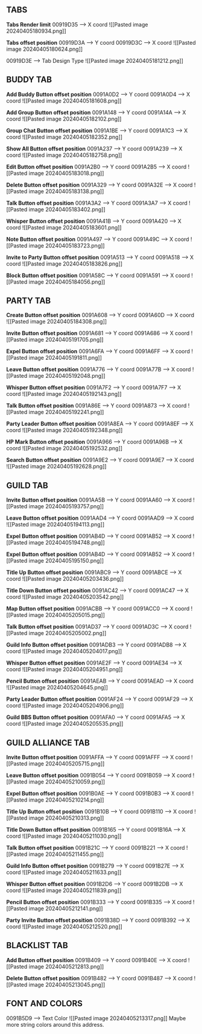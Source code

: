 
## TABS

**Tabs Render limit**
00919D35 --> X coord
![[Pasted image 20240405180934.png]]

**Tabs offset position**
00919D3A --> Y coord
00919D3C --> X coord
![[Pasted image 20240405180624.png]]

00919D3E --> Tab Design Type
![[Pasted image 20240405181212.png]]


## BUDDY TAB

**Add Buddy Button offset position**
0091A0D2 --> Y coord
0091A0D4 --> X coord
![[Pasted image 20240405181608.png]]

**Add Group Button offset position**
0091A148 --> Y coord
0091A14A --> X coord
![[Pasted image 20240405182102.png]]

**Group Chat Button offset position**
0091A1BE --> Y coord
0091A1C3 --> X coord
![[Pasted image 20240405182352.png]]

**Show All Button offset position**
0091A237 --> Y coord
0091A239 --> X coord
![[Pasted image 20240405182758.png]]

**Edit Button offset position**
0091A2B0 --> Y coord
0091A2B5 --> X coord
![[Pasted image 20240405183018.png]]

**Delete Button offset position**
0091A329 --> Y coord
0091A32E --> X coord
![[Pasted image 20240405183138.png]]

**Talk Button offset position**
0091A3A2 --> Y coord
0091A3A7 --> X coord
![[Pasted image 20240405183402.png]]

**Whisper Button offset position**
0091A41B --> Y coord
0091A420 --> X coord
![[Pasted image 20240405183601.png]]

**Note Button offset position**
0091A497 --> Y coord
0091A49C --> X coord
![[Pasted image 20240405183723.png]]

**Invite to Party Button offset position**
0091A513 --> Y coord
0091A518 --> X coord
![[Pasted image 20240405183826.png]]

**Block Button offset position**
0091A58C --> Y coord
0091A591 --> X coord
![[Pasted image 20240405184056.png]]



## PARTY TAB

**Create Button offset position**
0091A608 --> Y coord
0091A60D --> X coord
![[Pasted image 20240405184308.png]]

**Invite Button offset position**
0091A681 --> Y coord
0091A686 --> X coord
![[Pasted image 20240405191705.png]]

**Expel Button offset position**
0091A6FA --> Y coord
0091A6FF --> X coord
![[Pasted image 20240405191811.png]]

**Leave Button offset position**
0091A776 --> Y coord
0091A77B --> X coord
![[Pasted image 20240405192048.png]]

**Whisper Button offset position**
0091A7F2 --> Y coord
0091A7F7 --> X coord
![[Pasted image 20240405192143.png]]

**Talk Button offset position**
0091A86E --> Y coord
0091A873 --> X coord
![[Pasted image 20240405192241.png]]

**Party Leader Button offset position**
0091A8EA --> Y coord
0091A8EF --> X coord
![[Pasted image 20240405192348.png]]

**HP Mark Button offset position**
0091A966 --> Y coord
0091A96B --> X coord
![[Pasted image 20240405192532.png]]

**Search Button offset position**
0091A9E2 --> Y coord
0091A9E7 --> X coord
![[Pasted image 20240405192628.png]]



## GUILD TAB

**Invite Button offset position**
0091AA5B --> Y coord
0091AA60 --> X coord
![[Pasted image 20240405193757.png]]

**Leave Button offset position**
0091AAD4 --> Y coord
0091AAD9 --> X coord
![[Pasted image 20240405194113.png]]

**Expel Button offset position**
0091AB4D --> Y coord
0091AB52 --> X coord
![[Pasted image 20240405194748.png]]

**Expel Button offset position**
0091AB4D --> Y coord
0091AB52 --> X coord
![[Pasted image 20240405195150.png]]

**Title Up Button offset position**
0091ABC9 --> Y coord
0091ABCE --> X coord
![[Pasted image 20240405203436.png]]

**Title Down Button offset position**
0091AC42 --> Y coord
0091AC47 --> X coord
![[Pasted image 20240405203542.png]]

**Map Button offset position**
0091ACBB --> Y coord
0091ACC0 --> X coord
![[Pasted image 20240405205015.png]]

**Talk Button offset position**
0091AD37 --> Y coord
0091AD3C --> X coord
![[Pasted image 20240405205002.png]]

**Guild Info Button offset position**
0091ADB3 --> Y coord
0091ADB8 --> X coord
![[Pasted image 20240405204017.png]]

**Whisper Button offset position**
0091AE2F --> Y coord
0091AE34 --> X coord
![[Pasted image 20240405204951.png]]

**Pencil Button offset position**
0091AEAB --> Y coord
0091AEAD --> X coord
![[Pasted image 20240405204645.png]]

**Party Leader Button offset position**
0091AF24 --> Y coord
0091AF29 --> X coord
![[Pasted image 20240405204906.png]]

**Guild BBS Button offset position**
0091AFA0 --> Y coord
0091AFA5 --> X coord
![[Pasted image 20240405205535.png]]


## GUILD ALLIANCE TAB

**Invite Button offset position**
0091AFFA --> Y coord
0091AFFF --> X coord
![[Pasted image 20240405205715.png]]

**Leave Button offset position**
0091B054 --> Y coord
0091B059 --> X coord
![[Pasted image 20240405210059.png]]

**Expel Button offset position**
0091B0AE --> Y coord
0091B0B3 --> X coord
![[Pasted image 20240405210214.png]]

**Title Up Button offset position**
0091B10B --> Y coord
0091B110 --> X coord
![[Pasted image 20240405210313.png]]

**Title Down Button offset position**
0091B165 --> Y coord
0091B16A --> X coord
![[Pasted image 20240405211030.png]]

**Talk Button offset position**
0091B21C --> Y coord
0091B221 --> X coord
![[Pasted image 20240405211455.png]]

**Guild Info Button offset position**
0091B279 --> Y coord
0091B27E --> X coord
![[Pasted image 20240405211633.png]]

**Whisper Button offset position**
0091B2D6 --> Y coord
0091B2DB --> X coord
![[Pasted image 20240405211839.png]]

**Pencil Button offset position**
0091B333 --> Y coord
0091B335 --> X coord
![[Pasted image 20240405212141.png]]

**Party Invite Button offset position**
0091B38D --> Y coord
0091B392 --> X coord
![[Pasted image 20240405212520.png]]


## BLACKLIST TAB

**Add Button offset position**
0091B409 --> Y coord
0091B40E --> X coord
![[Pasted image 20240405212813.png]]

**Delete Button offset position**
0091B482 --> Y coord
0091B487 --> X coord
![[Pasted image 20240405213045.png]]




## FONT AND COLORS

0091B5D9  -->  Text Color
![[Pasted image 20240405213317.png]]
Maybe more string colors around this address.


